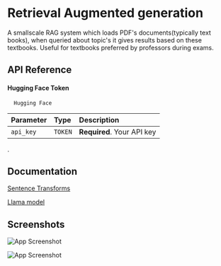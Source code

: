 
# Retrieval Augmented generation

A smallscale RAG system which loads PDF's documents(typically text books), when queried about topic's it gives results based on these textbooks. Useful for textbooks preferred by professors during exams. 


## API Reference

#### Hugging Face Token

```http
  Hugging Face
```

| Parameter | Type     | Description                |
| :-------- | :------- | :------------------------- |
| `api_key` | `TOKEN` | **Required**. Your API key |

.


## Documentation

[Sentence Transforms](https://huggingface.co/sentence-transformers/all-mpnet-base-v2)

[Llama model](https://huggingface.co/meta-llama/Llama-2-7b-chat-hf)


## Screenshots

![App Screenshot](https://github.com/Immortal-Pi/LLM-using-Llamaindex-and-Llama2/blob/main/outputScreenshots/1.png)

![App Screenshot](https://github.com/Immortal-Pi/LLM-using-Llamaindex-and-Llama2/blob/main/outputScreenshots/2.png)

